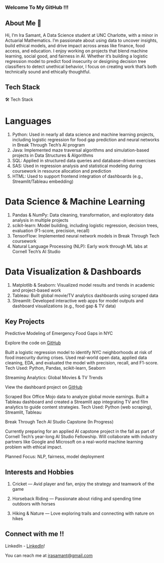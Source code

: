 ### Welcome To My GitHub !!!
## About Me 👋

Hi, I’m Ira Samant, A Data Science student at UNC Charlotte, with a minor in Actuarial Mathematics. I’m passionate about using data to uncover insights, build ethical models, and drive impact across areas like finance, food access, and education.
I enjoy working on projects that blend machine learning, social good, and fairness in AI. Whether it’s building a logistic regression model to predict food insecurity or designing decision tree classifiers to detect unethical behavior, I focus on creating work that’s both technically sound and ethically thoughtful.

## Tech Stack
🛠️ Tech Stack
# Languages
1. Python: Used in nearly all data science and machine learning projects, including logistic regression for food gap prediction and neural networks in Break Through Tech’s AI program
2. Java: Implemented maze traversal algorithms and simulation-based projects in Data Structures & Algorithms
3. SQL: Applied in structured data queries and database-driven exercises
4. SAS: Used in regression analysis and statistical modeling during coursework in resource allocation and prediction
5. HTML: Used to support frontend integration of dashboards (e.g., Streamlit/Tableau embedding)

# Data Science & Machine Learning
1. Pandas & NumPy: Data cleaning, transformation, and exploratory data analysis in multiple projects
2. scikit-learn: Model building, including logistic regression, decision trees, evaluation (F1-score, precision, recall)
3. TensorFlow: Implemented neural network models in Break Through Tech coursework
4. Natural Language Processing (NLP): Early work through ML labs at Cornell Tech’s AI Studio

# Data Visualization & Dashboards
1. Matplotlib & Seaborn: Visualized model results and trends in academic and project-based work
2. Tableau: Built global movie/TV analytics dashboards using scraped data
3. Streamlit: Developed interactive web apps for model outputs and dashboard visualizations (e.g., food gap & TV data)

## Key Projects 
Predictive Modeling of Emergency Food Gaps in NYC

Explore the code on [GitHub](https://github.com/irasamant21/Food-Gap-Regression)

Built a logistic regression model to identify NYC neighborhoods at risk of food insecurity during crises. Used real-world open data, applied data cleaning, EDA, and evaluated the model with precision, recall, and F1-score.
Tech Used: Python, Pandas, scikit-learn, Seaborn

Streaming Analytics: Global Movies & TV Trends

View the dashboard project on [GitHub](https://github.com/irasamant21/gdp-dashboard-movie-data)

Scraped Box Office Mojo data to analyze global movie earnings. Built a Tableau dashboard and created a Streamlit app integrating TV and film analytics to guide content strategies.
Tech Used: Python (web scraping), Streamlit, Tableau

Break Through Tech AI Studio Capstone (In Progress)

Currently preparing for an applied AI capstone project in the fall as part of Cornell Tech’s year-long AI Studio Fellowship. Will collaborate with industry partners like Google and Microsoft on a real-world machine learning problem with ethical impact.

Planned Focus: NLP, fairness, model deployment

## Interests and Hobbies 
1. Cricket — Avid player and fan, enjoy the strategy and teamwork of the game

2. Horseback Riding — Passionate about riding and spending time outdoors with horses

3. Hiking & Nature — Love exploring trails and connecting with nature on hikes

## Connect with me !!
LinkedIn - [LinkedIn](https://linkedin.com/in/irasamant21)!

You can reach me at [irasamant@gmail.com](mailto:irasamant@gmail.com)


